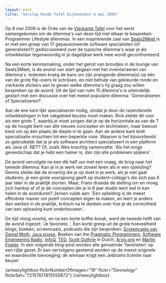 ```yaml
---
layout: post
title: "Verslag Ronde Tafel bijeenkomst 6 mei 2009"
---
```


Op 6 mei 2009 is de Orde van de [Vierkante Tafel](http://www.flickr.com/photos/devnology/3509126441/) voor het eerst samengekomen om de dilemma's van deze tijd met elkaar te bespreken: Programmer Lifestyle dilemmas. In een inspirerende zaal van [Seats2Meet ](http://www.seats2meet.com/)is er met een groep van 17 gepassioneerde software specialisten (of generalisten?) gediscussieerd over de typische dilemma's waar je als ontwikkelaar tegenwoordig in je dagelijkse werk mee wordt geconfronteerd.

Na een korte kennismaking, onder het genot van broodjes in de lounge van Seats2Meet, is de avond van start gegaan met het inventariseren van dilemma's. Iedereen kreeg de kans om zijn prangende dilemma(s) op één van de grote flip-overs te schrijven, en met behulp van gekleurde ronde en vierkante stickers aan te geven welke dilemma's hij graag zou willen bespreken op de avond. Uit de lijst van ruim 15 dilemma's is uiteindelijk gestart met een discussie over het meest populaire dilemma: 'Generaliseren of Specialiseren?'.

Aan de ene kant lijkt specialiseren nodig, omdat je door de razendsnelle ontwikkelingen in het vakgebied keuzes moet maken. Rick stelde dit voor als een grote T, waarbij je moet zorgen dat je op de horizontale as van de T op de hoogte bent van alle nieuwe concepten en technieken, maar bewust kiest om op één plaats de diepte in te gaan. Aan de andere kant leidt specialisatie misschien tot een beperkte visie. Waarom is het bijvoorbeeld zo gebruikelijk dat je je als software architect specialiseert in een platform als Java of .NET? Of, zoals Wes krachtig samenvatte: 'Als het enige gereedschap dat je hebt een hamer is, dan zijn alle problemen spijkers' .

De avond vervolgde na een dik half uur met een vraag, de brug naar het tweede dilemma: Kan je in je werk net zoveel leren als in een opleiding? Dennis stelde dat de ervaring die je op doet in je werk, als je niet gaat studeren, je een grote voorsprong geeft op student-collega's die zich pas 6 jaar later in de praktijk storten. Maar, Frans draaide de stelling om en vroeg zich hardop af of je de concepten die je in 6 jaar studie leert wel in kan halen in de avonduren? Jeroen vulde aan: 'Een opleiding is de meest efficiënte manier om jezelf concepten eigen te maken, en leert je anders dan werken in de praktijk, kritisch na te denken over hoe je de correctheid van een oplossing kunt onderbouwen'.

De tijd vloog voorbij, en na een korte koffie-break, werd de tweede helft van de avond ingezet: 'Je favoriete..'. Een korte greep uit de grote hoeveelheid blogs, boeken, screencasts, podcasts die zijn besproken: [Screencasts van Daniel Moth](http://channel9.msdn.com/posts/DanielMoth/), [Java posse](http://javaposse.com/), Boeken van the [Pragmatic Programmers](http://www.pragprog.com/), [Software Engineering Radio](http://www.se-radio.net/), [InfoQ](http://www.infoq.com/), [TED](http://www.ted.com), [Scott Guthrie](http://weblogs.asp.net/scottgudutch/about.aspx) in Dutch, [Arxiv.org](http://arxiv.org/) en [Martin Fowler](http://martinfowler.com/bliki/). In een volgende blog-post worden alle genoemde 'favorieten' op een rijtje gezet. Er kan vervolgens gestemd worden op de meest originele en waardevolle toevoeging; de winnaar krijgt een Jetbrains licentie naar keuze!

{artsexylightbox flickrNumberOfImages="19" flickr="Devnology" flickrSet="72157617815555872"} {/artsexylightbox}
